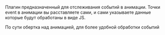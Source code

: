 Плагин предназначенный для отслеживания событий в анимации.
Точки event в анимации вы расставляете сами, и сами указываете данные которые будут обработаны в виде JS.

По сути обертка над анимацией, для более удобной обработки событий
